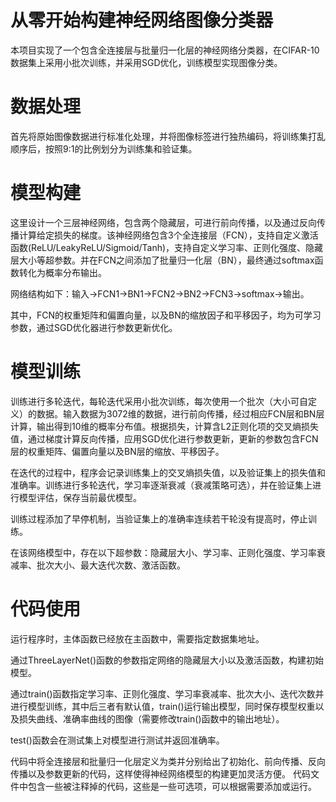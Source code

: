 # 从零开始构建神经网络图像分类器
本项目实现了一个包含全连接层与批量归一化层的神经网络分类器，在CIFAR-10数据集上采用小批次训练，并采用SGD优化，训练模型实现图像分类。

# 数据处理
首先将原始图像数据进行标准化处理，并将图像标签进行独热编码，将训练集打乱顺序后，按照9:1的比例划分为训练集和验证集。

# 模型构建
这里设计一个三层神经网络，包含两个隐藏层，可进行前向传播，以及通过反向传播计算给定损失的梯度。该神经网络包含3个全连接层（FCN），支持自定义激活函数(ReLU/LeakyReLU/Sigmoid/Tanh)，支持自定义学习率、正则化强度、隐藏层大小等超参数。并在FCN之间添加了批量归一化层（BN），最终通过softmax函数转化为概率分布输出。

网络结构如下：输入->FCN1->BN1->FCN2->BN2->FCN3->softmax->输出。

其中，FCN的权重矩阵和偏置向量，以及BN的缩放因子和平移因子，均为可学习参数，通过SGD优化器进行参数更新优化。

# 模型训练
训练进行多轮迭代，每轮迭代采用小批次训练，每次使用一个批次（大小可自定义）的数据。输入数据为3072维的数据，进行前向传播，经过相应FCN层和BN层计算，输出得到10维的概率分布值。根据损失，计算含L2正则化项的交叉熵损失值，通过梯度计算反向传播，应用SGD优化进行参数更新，更新的参数包含FCN层的权重矩阵、偏置向量以及BN层的缩放、平移因子。

在迭代的过程中，程序会记录训练集上的交叉熵损失值，以及验证集上的损失值和准确率。训练进行多轮迭代，学习率逐渐衰减（衰减策略可选），并在验证集上进行模型评估，保存当前最优模型。

训练过程添加了早停机制，当验证集上的准确率连续若干轮没有提高时，停止训练。

在该网络模型中，存在以下超参数：隐藏层大小、学习率、正则化强度、学习率衰减率、批次大小、最大迭代次数、激活函数。

# 代码使用
运行程序时，主体函数已经放在主函数中，需要指定数据集地址。

通过ThreeLayerNet()函数的参数指定网络的隐藏层大小以及激活函数，构建初始模型。

通过train()函数指定学习率、正则化强度、学习率衰减率、批次大小、迭代次数并进行模型训练，其中后三者有默认值，train()运行输出模型，同时保存模型权重以及损失曲线、准确率曲线的图像（需要修改train()函数中的输出地址）。

test()函数会在测试集上对模型进行测试并返回准确率。

代码中将全连接层和批量归一化层定义为类并分别给出了初始化、前向传播、反向传播以及参数更新的代码，这样使得神经网络模型的构建更加灵活方便。
代码文件中包含一些被注释掉的代码，这些是一些可选项，可以根据需要添加或运行。


